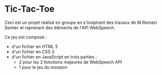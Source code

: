 Tic-Tac-Toe
=================

Ceci est un projet réalisé en groupe en s'insipirant des travaux de M.Romain Semler 
et reprenant des éléments de l'API WebSpeech.

Ce jeu est composé :
- d'un fichier en HTML 5 
- d'un fichier en CSS 3 
- d'un fichier en JavaScript en trois parties :
    - 2 pour les 2 fonctions majeures de WebSpeech API
    - 1 pour le jeu du morpion



